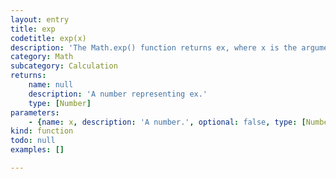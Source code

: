 ```yaml
---
layout: entry
title: exp
codetitle: exp(x)
description: 'The Math.exp() function returns ex, where x is the argument, and e is Euler''s number (also known as Napier''s constant), the base of the natural logarithms.'
category: Math
subcategory: Calculation
returns:
    name: null
    description: 'A number representing ex.'
    type: [Number]
parameters:
    - {name: x, description: 'A number.', optional: false, type: [Number]}
kind: function
todo: null
examples: []

---
```

